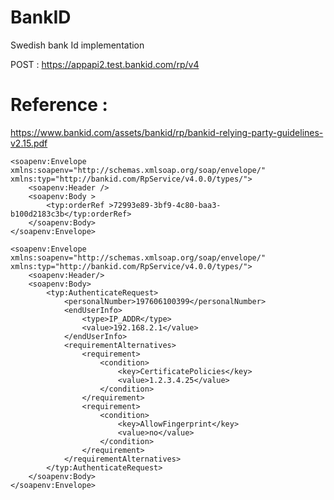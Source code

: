 # BankID
Swedish bank Id implementation

POST : https://appapi2.test.bankid.com/rp/v4

# Reference : 
  https://www.bankid.com/assets/bankid/rp/bankid-relying-party-guidelines-v2.15.pdf
  
```
<soapenv:Envelope xmlns:soapenv="http://schemas.xmlsoap.org/soap/envelope/" xmlns:typ="http://bankid.com/RpService/v4.0.0/types/">
	<soapenv:Header />
	<soapenv:Body >
		<typ:orderRef >72993e89-3bf9-4c80-baa3-b100d2183c3b</typ:orderRef>
	</soapenv:Body>
</soapenv:Envelope>

<soapenv:Envelope xmlns:soapenv="http://schemas.xmlsoap.org/soap/envelope/" xmlns:typ="http://bankid.com/RpService/v4.0.0/types/">
	<soapenv:Header/>
	<soapenv:Body>
		<typ:AuthenticateRequest>
			<personalNumber>197606100399</personalNumber>
			<endUserInfo>
				<type>IP_ADDR</type>
				<value>192.168.2.1</value>
			</endUserInfo>
			<requirementAlternatives>
				<requirement>
					<condition>
						<key>CertificatePolicies</key>
						<value>1.2.3.4.25</value>
					</condition>
				</requirement>
				<requirement>
					<condition>
						<key>AllowFingerprint</key>
						<value>no</value>
					</condition>
				</requirement>
			</requirementAlternatives>
		</typ:AuthenticateRequest>
	</soapenv:Body>
</soapenv:Envelope>
```
